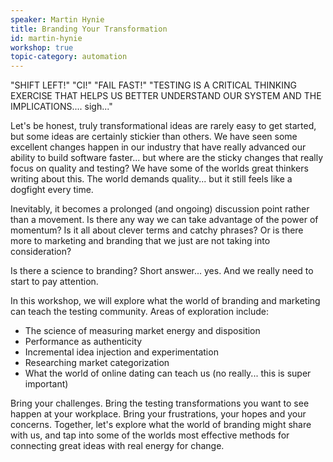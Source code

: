 ```yaml
---
speaker: Martin Hynie
title: Branding Your Transformation
id: martin-hynie
workshop: true
topic-category: automation
---
```

"SHIFT LEFT!"
"CI!"
"FAIL FAST!"
"TESTING IS A CRITICAL THINKING EXERCISE THAT HELPS US BETTER UNDERSTAND OUR SYSTEM AND THE IMPLICATIONS.... sigh..."

Let's be honest, truly transformational ideas are rarely easy to get started, but some ideas are certainly stickier than others. We have seen some excellent changes happen in our industry that have really advanced our ability to build software faster... but where are the sticky changes that really focus on quality and testing? We have some of the worlds great thinkers writing about this. The world demands quality... but it still feels like a  dogfight every time. 

Inevitably, it becomes a prolonged (and ongoing) discussion point rather than a movement. Is there any way we can take advantage of the power of momentum? Is it all about clever terms and catchy phrases? Or is there more to marketing and branding that we just are not taking into consideration?

Is there a science to branding? Short answer... yes. And we really need to start to pay attention.

In this workshop, we will explore what the world of branding and marketing can teach the testing community. Areas of exploration include:
- The science of measuring market energy and disposition
- Performance as authenticity
- Incremental idea injection and experimentation
- Researching market categorization
- What the world of online dating can teach us (no really... this is super important)

Bring your challenges. Bring the testing transformations you want to see happen at your workplace. Bring your frustrations, your hopes and your concerns. Together, let's explore what the world of branding might share with us, and tap into some of the worlds most effective methods for connecting great ideas with real energy for change. 